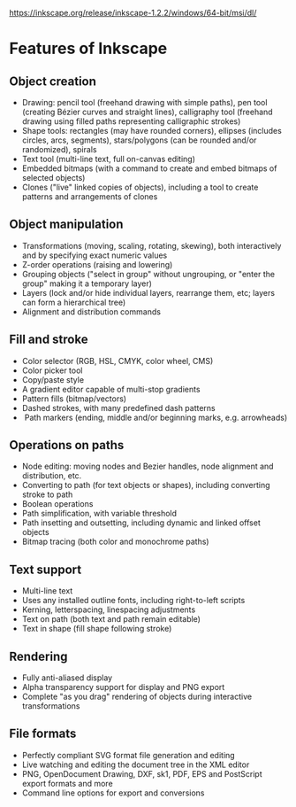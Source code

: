 https://inkscape.org/release/inkscape-1.2.2/windows/64-bit/msi/dl/

# Features of Inkscape

## Object creation

-   Drawing: pencil tool (freehand drawing with simple paths), pen tool (creating Bézier curves and straight lines), calligraphy tool (freehand drawing using filled paths representing calligraphic strokes)
-   Shape tools: rectangles (may have rounded corners), ellipses (includes circles, arcs, segments), stars/polygons (can be rounded and/or randomized), spirals
-   Text tool (multi-line text, full on-canvas editing)
-   Embedded bitmaps (with a command to create and embed bitmaps of selected objects)
-   Clones ("live" linked copies of objects), including a tool to create patterns and arrangements of clones

## Object manipulation

-   Transformations (moving, scaling, rotating, skewing), both interactively and by specifying exact numeric values
-   Z-order operations (raising and lowering)
-   Grouping objects ("select in group" without ungrouping, or "enter the group" making it a temporary layer)
-   Layers (lock and/or hide individual layers, rearrange them, etc; layers can form a hierarchical tree)
-   Alignment and distribution commands

## Fill and stroke

-   Color selector (RGB, HSL, CMYK, color wheel, CMS)
-   Color picker tool
-   Copy/paste style
-   A gradient editor capable of multi-stop gradients
-   Pattern fills (bitmap/vectors)
-   Dashed strokes, with many predefined dash patterns
-    Path markers (ending, middle and/or beginning marks, e.g. arrowheads)

## Operations on paths

-   Node editing: moving nodes and Bezier handles, node alignment and distribution, etc.
-   Converting to path (for text objects or shapes), including converting stroke to path
-   Boolean operations
-   Path simplification, with variable threshold
-   Path insetting and outsetting, including dynamic and linked offset objects
-   Bitmap tracing (both color and monochrome paths)

## Text support

-   Multi-line text
-   Uses any installed outline fonts, including right-to-left scripts
-   Kerning, letterspacing, linespacing adjustments
-   Text on path (both text and path remain editable)
-   Text in shape (fill shape following stroke)

## Rendering

-   Fully anti-aliased display
-   Alpha transparency support for display and PNG export
-   Complete "as you drag" rendering of objects during interactive transformations

## File formats

-   Perfectly compliant SVG format file generation and editing
-   Live watching and editing the document tree in the XML editor
-   PNG, OpenDocument Drawing, DXF, sk1, PDF, EPS and PostScript export formats and more
-   Command line options for export and conversions
